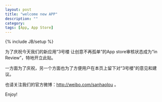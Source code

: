 ```yaml
---
layout: post
title: "welcome new APP"
description: ""
category: 
tags: [App, App Store]
---
```

{% include JB/setup %}

为了庆祝今天我们的新应用“3号楼 让创意不再孤单”的App store审核状态成为“in Review”，特地开立此贴。

一方面为了庆祝，另一个方面也为了方便用户在本页上留下对“3号楼”的意见和建议。

也请关注我们的官方微博：http://weibo.com/sanhaolou 。

Enjoy!